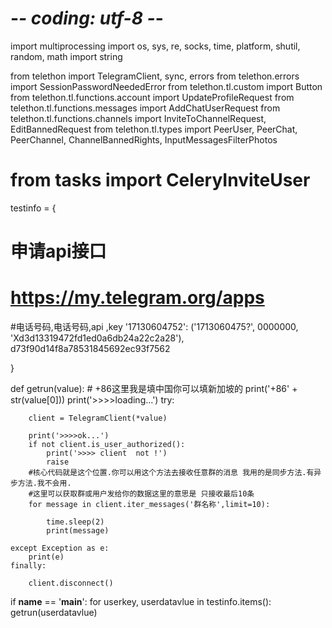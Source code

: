 
# -*- coding: utf-8 -*-
import multiprocessing
import os, sys, re, socks, time, platform, shutil, random, math
import string

from telethon import TelegramClient, sync, errors
from telethon.errors import SessionPasswordNeededError
from telethon.tl.custom import Button
from telethon.tl.functions.account import UpdateProfileRequest
from telethon.tl.functions.messages import AddChatUserRequest
from telethon.tl.functions.channels import InviteToChannelRequest, EditBannedRequest
from telethon.tl.types import PeerUser, PeerChat, PeerChannel, ChannelBannedRights, InputMessagesFilterPhotos
# from tasks import CeleryInviteUser



testinfo = {
# 申请api接口
# https://my.telegram.org/apps
#电话号码,电话号码,api ,key
    '17130604752': ('1713060475?', 0000000, 'Xd3d13319472fd1ed0a6db24a22c2a28'),
d73f90d14f8a78531845692ec93f7562

}


def getrun(value):
    # +86这里我是填中国你可以填新加坡的
    print('+86' + str(value[0]))
    print('>>>>loading...')
    try:

        client = TelegramClient(*value)

        print('>>>>ok...')
        if not client.is_user_authorized():
            print('>>>> client  not !')
            raise
        #核心代码就是这个位置.你可以用这个方法去接收任意群的消息 我用的是同步方法.有异步方法.我不会用.
        #这里可以获取群或用户发给你的数据这里的意思是 只接收最后10条
        for message in client.iter_messages('群名称',limit=10):

            time.sleep(2)
            print(message)

    except Exception as e:
        print(e)
    finally:

        client.disconnect()






if __name__ == '__main__':
    for userkey, userdatavlue in testinfo.items():
        getrun(userdatavlue)


